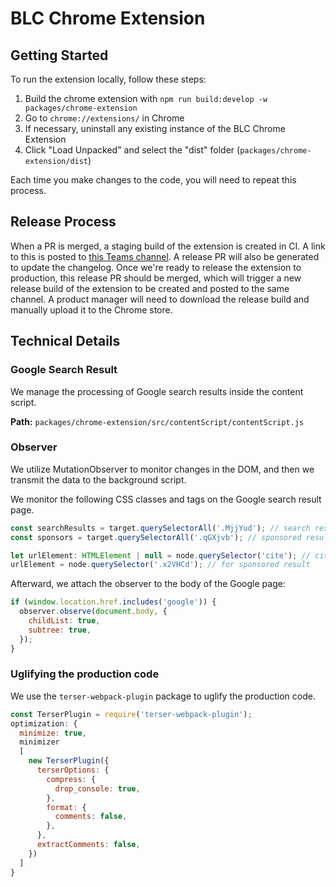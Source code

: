 # BLC Chrome Extension

## Getting Started

To run the extension locally, follow these steps:

1. Build the chrome extension with `npm run build:develop -w packages/chrome-extension`
2. Go to `chrome://extensions/` in Chrome
3. If necessary, uninstall any existing instance of the BLC Chrome Extension
4. Click "Load Unpacked" and select the "dist" folder (`packages/chrome-extension/dist`)

Each time you make changes to the code, you will need to repeat this process.

## Release Process

When a PR is merged, a staging build of the extension is created in CI. A link to this is posted to [this Teams channel](https://teams.microsoft.com/l/channel/19%3Ab45dbdd9b4fa4464a1bb2e9e0cf35e42%40thread.tacv2/Chrome%20Extension%20Build%20Notifications?groupId=ca1df385-932e-49d1-9286-e02f6e93cde4&tenantId=c29b61cd-812d-4bdc-b826-570429dda66e).
A release PR will also be generated to update the changelog. Once we're ready to release the extension to production, this
release PR should be merged, which will trigger a new release build of the extension to be created and posted to the
same channel. A product manager will need to download the release build and manually upload it to the Chrome store.

## Technical Details

### Google Search Result 

We manage the processing of Google search results inside the content script.

**Path:** `packages/chrome-extension/src/contentScript/contentScript.js`

### Observer

We utilize MutationObserver to monitor changes in the DOM, and then we transmit the data to the background script.

We monitor the following CSS classes and tags on the Google search result page.

```javascript
const searchResults = target.querySelectorAll('.MjjYud'); // search result
const sponsors = target.querySelectorAll('.qGXjvb'); // sponsored result

let urlElement: HTMLElement | null = node.querySelector('cite'); // cite tag for searchResults url
urlElement = node.querySelector('.x2VHCd'); // for sponsored result
```

Afterward, we attach the observer to the body of the Google page:

```javascript
if (window.location.href.includes('google')) {
  observer.observe(document.body, {
    childList: true,
    subtree: true,
  });
}
```

### Uglifying the production code

We use the `terser-webpack-plugin` package to uglify the production code.

```javascript
const TerserPlugin = require('terser-webpack-plugin');
optimization: {
  minimize: true,
  minimizer
  [
    new TerserPlugin({
      terserOptions: {
        compress: {
          drop_console: true,
        },
        format: {
          comments: false,
        },
      },
      extractComments: false,
    })
  ]
}
```

